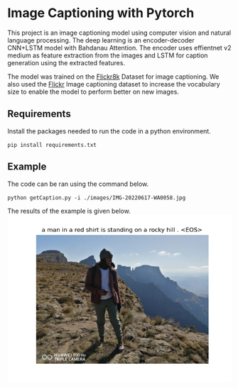 # Image Captioning with Pytorch

This project is an image captioning model using computer vision and natural language processing. The deep learning is an encoder-decoder CNN+LSTM model with Bahdanau Attention. The encoder uses effientnet v2 medium as feature extraction from the images and LSTM for caption generation using the extracted features.

The model was trained on the [Flickr8k](https://www.kaggle.com/datasets/adityajn105/flickr8k) Dataset for image captioning. We also used the [Flickr](https://www.kaggle.com/datasets/hsankesara/flickr-image-dataset) Image captioning dataset to increase the vocabulary size to enable the model to perform better on new images.

## Requirements
Install the packages needed to run the code in a python environment.
```
pip install requirements.txt
```

## Example
The code can be ran using the command below.
```
python getCaption.py -i ./images/IMG-20220617-WA0058.jpg
```
The results of the example is given below.
![Example](https://github.com/Kokotla/image_captioning/blob/main/res/sample_image.png)

